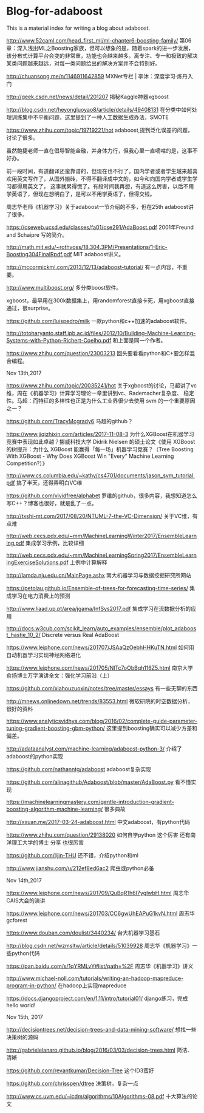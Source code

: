# Blog-for-adaboost
This is a material index for writing a blog about adaboost.

http://www.52caml.com/head_first_ml/ml-chapter6-boosting-family/  第06章：深入浅出ML之Boosting家族，但可以想象的是，随着spark的进一步发展，该分布式计算平台会变的非常重，功能也会越来越多。离专注、专一和极致的解决某类问题越来越远，对每一类问题给出的解决方案并不会特别好。

http://chuansong.me/n/1146911642859 MXNet专栏 | 李沐：深度学习·炼丹入门 

http://geek.csdn.net/news/detail/201207 揭秘Kaggle神器xgboost

http://blog.csdn.net/heyongluoyao8/article/details/49408131 在分类中如何处理训练集中不平衡问题，这里提到了一种人工数据生成办法，SMOTE

https://www.zhihu.com/topic/19719221/hot adaboost,提到泛化误差的问题，讨论了很多。

虽然鲍捷老师一直在倡导智能金融，并身体力行，但我心里一直嘀咕的是，这事不好办。

前一段时间，有道翻译还蛮靠谱的，但现在也不行了，国内学者或者学生越来越喜欢用英文写作了，从国外搬砖，不得不翻译成中文的，如今和向国内学者或学生学习都得用英文了，
这事就累得慌了。有段时间我再想，有道这么厉害，以后不用学英语了，但现在想明白了，是可以不用学英语了，但得交钱。

周志华老师《机器学习》关于adaboost一节介绍的不多，但在25th adaboost讲了很多。

https://cseweb.ucsd.edu/classes/fa01/cse291/AdaBoost.pdf 2001年Freund and Schaipre 写的简介。

http://math.mit.edu/~rothvoss/18.304.3PM/Presentations/1-Eric-Boosting304FinalRpdf.pdf MIT adaboost讲义。

http://mccormickml.com/2013/12/13/adaboost-tutorial/ 有一点内容，不重要。

http://www.multiboost.org/ 多分类boost软件。

xgboost，最早用在300k数据集上，用randomforest直接卡死，用xgboost直接通过，很surprise。

https://github.com/luispedro/milk 一款python和c++加速的adaboost软件。

http://totoharyanto.staff.ipb.ac.id/files/2012/10/Building-Machine-Learning-Systems-with-Python-Richert-Coelho.pdf 和上面是同一个作者。

https://www.zhihu.com/question/23003213 回头要看看python和C+要怎样混合编程。

Nov 13th,2017

https://www.zhihu.com/topic/20035241/hot 关于xgboost的讨论，马超讲了vc维，周在《机器学习》计算学习理论一章里讲到vc、Rademacher复杂度、
稳定性。马超：而特征的多样性也正是为什么工业界很少去使用 svm 的一个重要原因之一？

https://github.com/TracyMcgrady6 马超的github？

https://www.jiqizhixin.com/articles/2017-11-08-3 为什么XGBoost在机器学习竞赛中表现如此卓越？挪威科技大学 Didrik Nielsen 的硕士论文《使用 XGBoost 的树提升：为什么 XGBoost 能赢得「每一场」机器学习竞赛？（Tree Boosting With XGBoost - Why Does XGBoost Win "Every" Machine Learning Competition?）》

http://www.cs.columbia.edu/~kathy/cs4701/documents/jason_svm_tutorial.pdf 搞了半天，还得弄明白VC维

https://github.com/vividfree/alphabet 罗维的github，很多内容，我想知道怎么写C++？博客也很好，就是乱了一点。

http://txshi-mt.com/2017/08/20/NTUML-7-the-VC-Dimension/ 关于VC维，有点难

http://web.cecs.pdx.edu/~mm/MachineLearningWinter2017/EnsembleLearning.pdf 集成学习示例，比较详细

http://web.cecs.pdx.edu/~mm/MachineLearningSpring2017/EnsembleLearningExerciseSolutions.pdf 上例中计算解释

http://lamda.nju.edu.cn/MainPage.ashx 南大机器学习与数据挖掘研究所网站

https://petolau.github.io/Ensemble-of-trees-for-forecasting-time-series/ 集成学习在电力消费上的预测

http://www.liaad.up.pt/area/jgama/InfSys2017.pdf 集成学习在流数据分析的应用

http://docs.w3cub.com/scikit_learn/auto_examples/ensemble/plot_adaboost_hastie_10_2/ Discrete versus Real AdaBoost

https://www.leiphone.com/news/201707/JSAaQzOebhHHKuTN.html 如何用自动机器学习实现神经网络进化 

https://www.leiphone.com/news/201705/NlTc7oObBqh116Z5.html 南京大学俞扬博士万字演讲全文：强化学习前沿（上）

https://github.com/xiahouzuoxin/notes/tree/master/essays 有一些无聊的东西

http://mnews.onlinedown.net/trends/83553.html 微软研院的时空数据分析，很好的资料

https://www.analyticsvidhya.com/blog/2016/02/complete-guide-parameter-tuning-gradient-boosting-gbm-python/ 这里提到boosting确实可以减少方差和偏差。

http://adataanalyst.com/machine-learning/adaboost-python-3/ 介绍了adaboost的python实现

https://github.com/nathanntg/adaboost adaboost复杂实现

https://github.com/alinagithub/Adaboost/blob/master/AdaBoost.py 看不懂实现

https://machinelearningmastery.com/gentle-introduction-gradient-boosting-algorithm-machine-learning/ 很多典故

http://xxuan.me/2017-03-24-adaboost.html 中文adaboost，有python代码

https://www.zhihu.com/question/29138020 如何自学python 这个厉害 还有南洋理工大学的博士 分享 也很厉害

https://github.com/lijin-THU 还不错，介绍python和ml

http://www.jianshu.com/u/212ef8ed6ac2 爬虫或python必备

Nov 14th,2017

https://www.leiphone.com/news/201709/QuBqR1h6I7yglwbH.html 周志华CAIS大会的演讲

https://www.leiphone.com/news/201703/CC6gwUhEAPuG1kvN.html 周志华gcforest

https://www.douban.com/doulist/3440234/ 台大机器学习基石

http://blog.csdn.net/wzmsltw/article/details/51039928 周志华《机器学习》一些python代码

https://pan.baidu.com/s/1qYRMLvY#list/path=%2F 周志华《机器学习》讲义

http://www.michael-noll.com/tutorials/writing-an-hadoop-mapreduce-program-in-python/ 在hadoop上实现mapreduce

https://docs.djangoproject.com/en/1.11/intro/tutorial01/ django练习，完成hello world!

Nov 15th, 2017

http://decisiontrees.net/decision-trees-and-data-mining-software/ 想找一些决策树的源码

http://gabrielelanaro.github.io/blog/2016/03/03/decision-trees.html 简洁、清晰

https://github.com/revantkumar/Decision-Tree 这个ID3蛮好

https://github.com/chrisspen/dtree 决策树，复杂一点

http://www.cs.uvm.edu/~icdm/algorithms/10Algorithms-08.pdf 十大算法的论文

